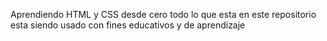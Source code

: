 Aprendiendo HTML y CSS desde cero todo lo que esta en este repositorio esta siendo usado con fines educativos y de aprendizaje
